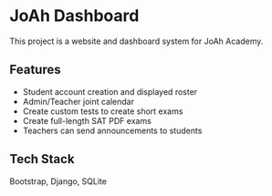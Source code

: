 # JoAh Dashboard

This project is a website and dashboard system for JoAh Academy.

## Features

* Student account creation and displayed roster
* Admin/Teacher joint calendar
* Create custom tests to create short exams
* Create full-length SAT PDF exams
* Teachers can send announcements to students


## Tech Stack

Bootstrap, Django, SQLite
